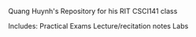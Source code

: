 Quang Huynh's Repository for his RIT CSCI141 class

Includes:
Practical Exams
Lecture/recitation notes
Labs
